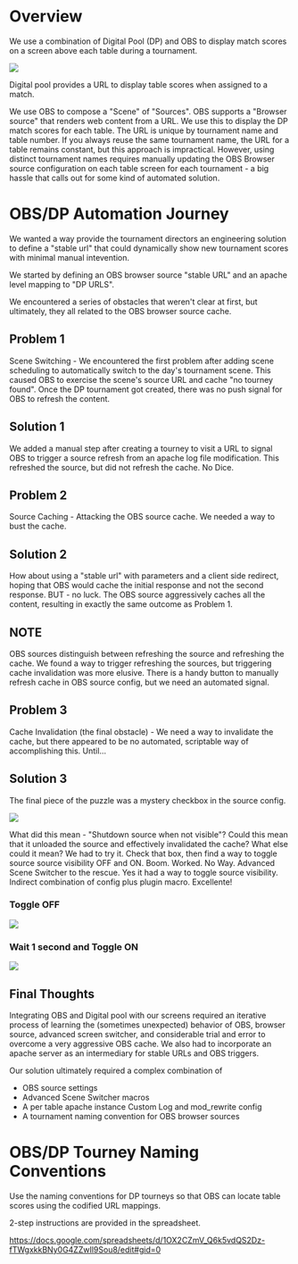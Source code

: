 # Overview

We use a combination of Digital Pool (DP) and OBS to display match scores on a screen above each table during a tournament.

![](https://github.com/playatgtb/aetv/blob/main/images/obs-dp-score-screen.png?raw=true)

Digital pool provides a URL to display table scores when assigned to a match.

We use OBS to compose a "Scene" of "Sources". OBS supports a "Browser source" that renders web content from a URL. We use this to display the DP match scores for each table. The URL is unique by tournament name and table number. If you always reuse the same tournament name, the URL for a table remains constant, but this approach is impractical. However, using distinct tournament names requires manually updating the OBS Browser source configuration on each table screen for each tournament - a big hassle that calls out for some kind of automated solution.

# OBS/DP Automation Journey 

We wanted a way provide the tournament directors an engineering solution to define a "stable url" that could dynamically show new tournament scores with minimal manual intevention.

We started by defining an OBS browser source "stable URL" and an apache level mapping to "DP URLS".

We encountered a series of obstacles that weren't clear at first, but ultimately, they all related to the OBS browser source cache.

## Problem 1
Scene Switching - We encountered the first problem after adding scene scheduling to automatically switch to the day's tournament scene. This caused OBS to exercise the scene's source URL and cache "no tourney found". Once the DP tournament got created, there was no push signal for OBS to refresh the content.

## Solution 1
We added a manual step after creating a tourney to visit a URL to signal OBS to trigger a source refresh from an apache log file modification. This refreshed the source, but did not refresh the cache. No Dice.

## Problem 2
Source Caching - Attacking the OBS source cache. We needed a way to bust the cache.

## Solution 2
How about using a "stable url" with parameters and a client side redirect, hoping that OBS would cache the initial response and not the second response. BUT - no luck. The OBS source aggressively caches all the content, resulting in exactly the same outcome as Problem 1.

## NOTE
OBS sources distinguish between refreshing the source and refreshing the cache. We found a way to trigger refreshing the sources, but triggering cache invalidation was more elusive. There is a handy button to manually refresh cache in OBS source config, but we need an automated signal.

## Problem 3
Cache Invalidation (the final obstacle) - We need a way to invalidate the cache, but there appeared to be no automated, scriptable way of accomplishing this. Until...

## Solution 3
The final piece of the puzzle was a mystery checkbox in the source config.

![](https://github.com/playatgtb/aetv/blob/main/images/obs-source-shutdown-unchecked.png?raw=true)

What did this mean - "Shutdown source when not visible"? Could this mean that it unloaded the source and effectively invalidated the cache? What else could it mean? We had to try it. Check that box, then find a way to toggle source source visibility OFF and ON. Boom. Worked. No Way. Advanced Scene Switcher to the rescue. Yes it had a way to toggle source visibility. Indirect combination of config plus plugin macro. Excellente!

### Toggle OFF
![](https://github.com/playatgtb/aetv/blob/main/images/obs-macro-refresh-scores-1.png?raw=true)

### Wait 1 second and Toggle ON
![](https://github.com/playatgtb/aetv/blob/main/images/obs-macro-refresh-scores-2.png?raw=true)

## Final Thoughts
Integrating OBS and Digital pool with our screens required an iterative process of learning the (sometimes unexpected) behavior of OBS, browser source, advanced screen switcher, and considerable trial and error to overcome a very aggressive OBS cache. We also had to incorporate an apache server as an intermediary for stable URLs and OBS triggers.

Our solution ultimately required a complex combination of
* OBS source settings
* Advanced Scene Switcher macros
* A per table apache instance Custom Log and mod_rewrite config
* A tournament naming convention for OBS browser sources

# OBS/DP Tourney Naming Conventions

Use the naming conventions for DP tourneys so that OBS can locate table scores using the codified URL mappings.

2-step instructions are provided in the spreadsheet.

https://docs.google.com/spreadsheets/d/1OX2CZmV_Q6k5vdQS2Dz-fTWgxkkBNy0G4ZZwIl9Sou8/edit#gid=0
